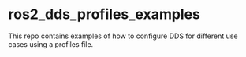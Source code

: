 # ros2_dds_profiles_examples

This repo contains examples of how to configure DDS for different use cases using a profiles file.
